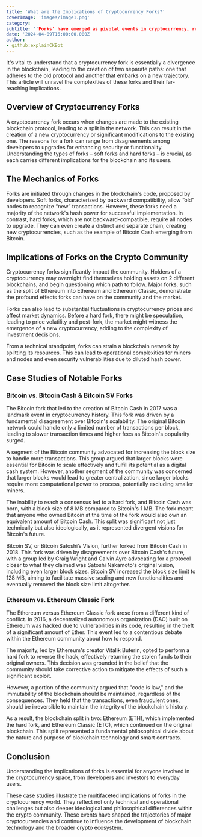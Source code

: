 ```yaml
---
title: 'What are the Implications of Cryptocurrency Forks?'
coverImage: 'images/image1.png'
category:
subtitle: ''Forks' have emerged as pivotal events in cryptocurrency, reshaping the landscape in ways both subtle and seismic.'
date: '2024-04-09T16:00:00.000Z'
author:
- github:explainCKBot
---
```


It's vital to understand that a cryptocurrency fork is essentially a divergence in the blockchain, leading to the creation of two separate paths: one that adheres to the old protocol and another that embarks on a new trajectory. This article will unravel the complexities of these forks and their far-reaching implications.


## Overview of Cryptocurrency Forks

A cryptocurrency fork occurs when changes are made to the existing blockchain protocol, leading to a split in the network. This can result in the creation of a new cryptocurrency or significant modifications to the existing one. The reasons for a fork can range from disagreements among developers to upgrades for enhancing security or functionality. Understanding the types of forks – soft forks and hard forks – is crucial, as each carries different implications for the blockchain and its users.


## The Mechanics of Forks

Forks are initiated through changes in the blockchain's code, proposed by developers. Soft forks, characterized by backward compatibility, allow “old” nodes to recognize “new” transactions. However, these forks need a majority of the network's hash power for successful implementation. In contrast, hard forks, which are not backward-compatible, require all nodes to upgrade. They can even create a distinct and separate chain, creating new cryptocurrencies, such as the example of Bitcoin Cash emerging from Bitcoin.


## Implications of Forks on the Crypto Community

Cryptocurrency forks significantly impact the community. Holders of a cryptocurrency may overnight find themselves holding assets on 2 different blockchains, and begin questioning which path to follow. Major forks, such as the split of Ethereum into Ethereum and Ethereum Classic, demonstrate the profound effects forks can have on the community and the market.

Forks can also lead to substantial fluctuations in cryptocurrency prices and affect market dynamics. Before a hard fork, there might be speculation, leading to price volatility and post-fork, the market might witness the emergence of a new cryptocurrency, adding to the complexity of investment decisions.

From a technical standpoint, forks can strain a blockchain network by splitting its resources. This can lead to operational complexities for miners and nodes and even security vulnerabilities due to diluted hash power.


## Case Studies of Notable Forks


### Bitcoin vs. Bitcoin Cash & Bitcoin SV Forks

The Bitcoin fork that led to the creation of Bitcoin Cash in 2017 was a landmark event in cryptocurrency history. This fork was driven by a fundamental disagreement over Bitcoin's scalability. The original Bitcoin network could handle only a limited number of transactions per block, leading to slower transaction times and higher fees as Bitcoin's popularity surged.

A segment of the Bitcoin community advocated for increasing the block size to handle more transactions. This group argued that larger blocks were essential for Bitcoin to scale effectively and fulfill its potential as a digital cash system. However, another segment of the community was concerned that larger blocks would lead to greater centralization, since larger blocks require more computational power to process, potentially excluding smaller miners.

The inability to reach a consensus led to a hard fork, and Bitcoin Cash was born, with a block size of 8 MB compared to Bitcoin's 1 MB. The fork meant that anyone who owned Bitcoin at the time of the fork would also own an equivalent amount of Bitcoin Cash. This split was significant not just technically but also ideologically, as it represented divergent visions for Bitcoin's future.

Bitcoin SV, or Bitcoin Satoshi’s Vision, further forked from Bitcoin Cash in 2018. This fork was driven by disagreements over Bitcoin Cash's future, with a group led by Craig Wright and Calvin Ayre advocating for a protocol closer to what they claimed was Satoshi Nakamoto's original vision, including even larger block sizes. Bitcoin SV increased the block size limit to 128 MB, aiming to facilitate massive scaling and new functionalities and eventually removed the block size limit altogether.


### Ethereum vs. Ethereum Classic Fork

The Ethereum versus Ethereum Classic fork arose from a different kind of conflict. In 2016, a decentralized autonomous organization (DAO) built on Ethereum was hacked due to vulnerabilities in its code, resulting in the theft of a significant amount of Ether. This event led to a contentious debate within the Ethereum community about how to respond.

The majority, led by Ethereum's creator Vitalik Buterin, opted to perform a hard fork to reverse the hack, effectively returning the stolen funds to their original owners. This decision was grounded in the belief that the community should take corrective action to mitigate the effects of such a significant exploit.

However, a portion of the community argued that "code is law," and the immutability of the blockchain should be maintained, regardless of the consequences. They held that the transactions, even fraudulent ones, should be irreversible to maintain the integrity of the blockchain's history.

As a result, the blockchain split in two: Ethereum (ETH), which implemented the hard fork, and Ethereum Classic (ETC), which continued on the original blockchain. This split represented a fundamental philosophical divide about the nature and purpose of blockchain technology and smart contracts.


## Conclusion

Understanding the implications of forks is essential for anyone involved in the cryptocurrency space, from developers and investors to everyday users.

These case studies illustrate the multifaceted implications of forks in the cryptocurrency world. They reflect not only technical and operational challenges but also deeper ideological and philosophical differences within the crypto community. These events have shaped the trajectories of major cryptocurrencies and continue to influence the development of blockchain technology and the broader crypto ecosystem.
